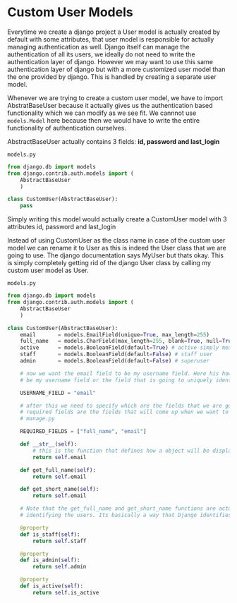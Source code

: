 # Custom User Models

Everytime we create a django project a User model is actually created by default with some attributes, that user model is responsible for actually managing authentication as well. Django itself can manage the authentication of all its users, we ideally do not need to write the authentication layer of django. However we may want to use this same authentication layer of django but with a more customized user model than the one provided by django. This is handled by creating a separate user model.


Whenever we are trying to create a custom user model, we have to import AbstratBaseUser because it actually gives us the authentication based functionality which we can modify as we see fit. We cannnot use `models.Model` here because then we would have to write the entire functionality of authentication ourselves.

AbstractBaseUser actually contains 3 fields: **id, password and last_login** 

`models.py`
```python
from django.db import models
from django.contrib.auth.models import (
	AbstractBaseUser
	) 

class CustomUser(AbstractBaseUser):
	pass

```
Simply writing this model would actually create a CustomUser model with 3 attributes id, password and last_login

Instead of using CustomUser as the class name in case of the custom user model we can rename it to User as this is indeed the User class that we are going to use. The django documentation says MyUser but thats okay. This is simply completely getting rid of the django User class by calling my custom user model as User. 


`models.py`
```python
from django.db import models
from django.contrib.auth.models import (
	AbstractBaseUser
	) 

class CustomUser(AbstractBaseUser):
	email 		= models.EmailField(unique=True, max_length=255)	
	full_name	= models.CharField(max_length=255, blank=True, null=True)
	active 		= models.BooleanField(default=True) # active simply means whether the user can login
	staff 		= models.BooleanField(default=False) # staff user
	admin 		= models.BooleanField(default=False) # superuser

	# now we want the email field to be my username field. Here his how to let Django know that email would
	# be my username field or the field that is going to uniquely identify that user

	USERNAME_FIELD = "email" 

	# after this we need to specify which are the fields that we are going to require.
	# required fields are the fields that will come up when we want to add users from the console using 
	# manage.py 	 

	REQUIRED_FIELDS = ["full_name", "email"]

	def __str__(self):
		# this is the function that defines how a object will be displayed when it is printed
		return self.email

	def get_full_name(self):
		return self.email

	def get_short_name(self):
		return self.email

	# Note that the get_full_name and get_short_name functions are actually required there for the purpose of 
	# identifying the users. Its basically a way that Django identifies the users

	@property
	def is_staff(self):
		return self.staff

	@property
	def is_admin(self):
		return self.admin

	@property
	def is_active(self):
		return self.is_active



```
